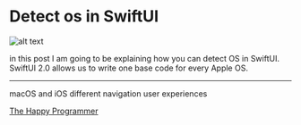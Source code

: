 
<h1> Detect os in SwiftUI </h1>
    
![alt text](https://i0.wp.com/thehappyprogrammer.com/wp-content/uploads/2020/12/DetectmacOSiOS.jpg?resize=1536%2C941&ssl=1?raw=true)

<p>in this post I am going to be explaining how you can detect OS in SwiftUI. SwiftUI 2.0 allows us to write one base code for every Apple OS.</p>
<hr>

<p>
    macOS and iOS different navigation user experiences
</p>

<a href="https://thehappyprogrammer.com/detect-os-in-swiftui/">The Happy Programmer</a>
